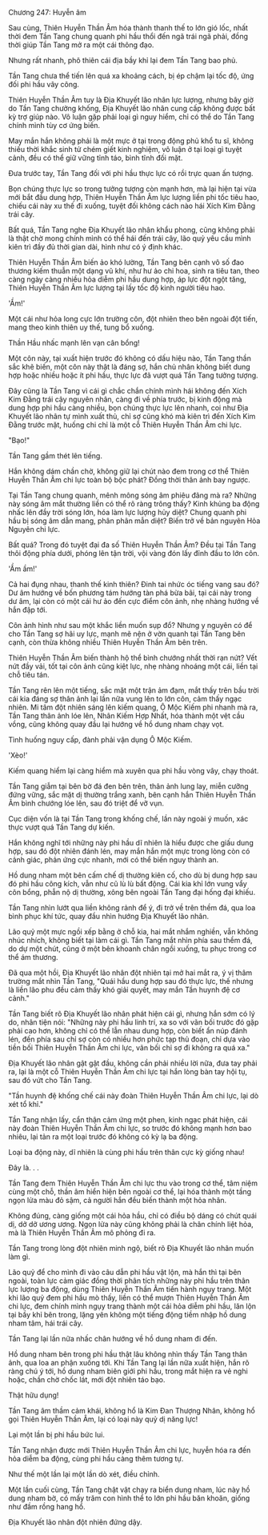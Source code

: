 




Chương 247: Huyễn âm


Sau cùng, Thiên Huyễn Thần Âm hóa thành thanh thế to lớn gió lốc, nhất thời đem Tần Tang chung quanh phi hầu thổi đến ngã trái ngã phải, đồng thời giúp Tần Tang mở ra một cái thông đạo.

Nhưng rất nhanh, phô thiên cái địa bầy khỉ lại đem Tần Tang bao phủ.

Tần Tang chưa thể tiến lên quá xa khoảng cách, bị ép chậm lại tốc độ, ứng đối phi hầu vây công.

Thiên Huyễn Thần Âm tuy là Địa Khuyết lão nhân lực lượng, nhưng bây giờ do Tần Tang chưởng khống, Địa Khuyết lão nhân cung cấp không được bất kỳ trợ giúp nào. Vô luận gặp phải loại gì nguy hiểm, chỉ có thể do Tần Tang chính mình tùy cơ ứng biến.

May mắn hắn không phải là một mực ở tại trong động phủ khổ tu sĩ, không thiếu thời khắc sinh tử chém giết kinh nghiệm, vô luận ở tại loại gì tuyệt cảnh, đều có thể giữ vững tỉnh táo, bình tĩnh đối mặt.

Đưa trước tay, Tần Tang đối với phi hầu thực lực có rồi trực quan ấn tượng.

Bọn chúng thực lực so trong tưởng tượng còn mạnh hơn, mà lại hiện tại vừa mới bắt đầu dung hợp, Thiên Huyễn Thần Âm lực lượng liền phi tốc tiêu hao, chiếu cái này xu thế đi xuống, tuyệt đối không cách nào hái Xích Kim Đằng trái cây.

Bất quá, Tần Tang nghe Địa Khuyết lão nhân khẩu phong, cũng không phải là thật chờ mong chính mình có thể hái đến trái cây, lão quỷ yêu cầu mình kiên trì đầy đủ thời gian dài, hình như có ý định khác.

Thiên Huyễn Thần Âm biến ảo khó lường, Tần Tang bên cạnh vô số đao thương kiếm thuẫn một dạng vũ khí, như hư ảo chi hoa, sinh ra tiêu tan, theo càng ngày càng nhiều hỏa diễm phi hầu dung hợp, áp lực đột ngột tăng, Thiên Huyễn Thần Âm lực lượng tại lấy tốc độ kinh người tiêu hao.

'Ầm!'

Một cái như hỏa long cực lớn trường côn, đột nhiên theo bên ngoài đột tiến, mang theo kinh thiên uy thế, tung bổ xuống.

Thần Hầu nhấc mạnh lên vạn cân bổng!

Một côn này, tại xuất hiện trước đó không có dấu hiệu nào, Tần Tang thần sắc khẽ biến, một côn này thật là đáng sợ, hắn chủ nhân không biết dung hợp hoặc nhiều hoặc ít phi hầu, thực lực đã vượt quá Tần Tang tưởng tượng.

Đây cũng là Tần Tang vì cái gì chắc chắn chính mình hái không đến Xích Kim Đằng trái cây nguyên nhân, càng đi về phía trước, bị kinh động mà dung hợp phi hầu càng nhiều, bọn chúng thực lực lên nhanh, coi như Địa Khuyết lão nhân tự mình xuất thủ, chỉ sợ cũng khó mà kiên trì đến Xích Kim Đằng trước mặt, huống chi chỉ là một cỗ Thiên Huyễn Thần Âm chi lực.

"Bạo!"

Tần Tang gầm thét lên tiếng.

Hắn không dám chần chờ, không giữ lại chút nào đem trong cơ thể Thiên Huyễn Thần Âm chi lực toàn bộ bộc phát? Đồng thời thân ảnh bay ngược.

Tại Tần Tang chung quanh, mênh mông sóng âm phiêu đãng mà ra? Những này sóng âm mắt thường liền có thể rõ ràng trông thấy? Kinh khủng ba động nhấc lên đầy trời sóng lớn, hóa làm lực lượng hủy diệt? Chung quanh phi hầu bị sóng âm dẫn mang, phân phân mẫn diệt? Biến trở về bản nguyên Hỏa Nguyên chi lực.

Bất quá? Trong đó tuyệt đại đa số Thiên Huyễn Thần Âm? Đều tại Tần Tang thôi động phía dưới, phóng lên tận trời, vội vàng đón lấy đỉnh đầu to lớn côn.

'Ầm ầm!'

Cả hai đụng nhau, thanh thế kinh thiên? Đinh tai nhức óc tiếng vang sau đó? Dư âm hướng về bốn phương tám hướng tàn phá bừa bãi, tại cái này trong dư âm, lại còn có một cái hư ảo đến cực điểm côn ảnh, nhẹ nhàng hướng về hắn đập tới.

Côn ảnh hình như sau một khắc liền muốn sụp đổ? Nhưng y nguyên có để cho Tần Tang sợ hãi uy lực, mạnh mẽ nện ở vờn quanh tại Tần Tang bên cạnh, còn thừa không nhiều Thiên Huyễn Thần Âm bên trên.

Thiên Huyễn Thần Âm biến thành hộ thể bình chướng nhất thời rạn nứt? Vết nứt đầy vải, tốt tại côn ảnh cũng kiệt lực, nhẹ nhàng nhoáng một cái, liền tại chỗ tiêu tán.

Tần Tang rên lên một tiếng, sắc mặt một trận ảm đạm, mắt thấy trên bầu trời cái kia đáng sợ thân ảnh lại lần nữa vung lên to lớn côn, cảm thấy ngạc nhiên. Mi tâm đột nhiên sáng lên kiếm quang, Ô Mộc Kiếm phi nhanh mà ra, Tần Tang thân ảnh lóe lên, Nhân Kiếm Hợp Nhất, hóa thành một vệt cầu vồng, cũng không quay đầu lại hướng về hồ dung nham chạy vọt.

Tình huống nguy cấp, đành phải vận dụng Ô Mộc Kiếm.

'Xèo!'

Kiếm quang hiểm lại càng hiểm mà xuyên qua phi hầu vòng vây, chạy thoát.

Tần Tang giẫm tại bên bờ đá đen bên trên, thân ảnh lung lay, miễn cưỡng đứng vững, sắc mặt dị thường trắng xanh, bên cạnh hắn Thiên Huyễn Thần Âm bình chướng lóe lên, sau đó triệt để vỡ vụn.

Cục diện vốn là tại Tần Tang trong khống chế, lần này ngoài ý muốn, xác thực vượt quá Tần Tang dự kiến.

Hắn không nghĩ tới những này phi hầu dĩ nhiên là hiểu được che giấu dung hợp, sau đó đột nhiên đánh lén, may mắn hắn một mực trong lòng còn có cảnh giác, phản ứng cực nhanh, mới có thể biến nguy thành an.

Hồ dung nham một bên cấm chế dị thường kiên cố, cho dù bị dung hợp sau đó phi hầu công kích, vẫn như cũ lù lù bất động. Cái kia khỉ lớn vung vẩy côn bổng, phẫn nộ dị thường, xông bên ngoài Tần Tang đại hống đại khiếu.

Tần Tang nhìn lướt qua liền không rảnh để ý, đi trở về trên thềm đá, qua loa bình phục khí tức, quay đầu nhìn hướng Địa Khuyết lão nhân.

Lão quỷ một mực ngồi xếp bằng ở chỗ kia, hai mắt nhắm nghiền, vẫn không nhúc nhích, không biết tại làm cái gì. Tần Tang mắt nhìn phía sau thềm đá, do dự một chút, cũng ở một bên khoanh chân ngồi xuống, tu phục trong cơ thể ám thương.

Đã qua một hồi, Địa Khuyết lão nhân đột nhiên tại mở hai mắt ra, ý vị thâm trường mắt nhìn Tần Tang, "Quái hầu dung hợp sau đó thực lực, thế nhưng là liền lão phu đều cảm thấy khó giải quyết, may mắn Tần huynh đệ cơ cảnh."

Tần Tang biết rõ Địa Khuyết lão nhân phát hiện cái gì, nhưng hắn sớm có lý do, nhân tiện nói: "Những này phi hầu linh trí, xa so với vãn bối trước đó gặp phải cao hơn, không chỉ có thể lẫn nhau dung hợp, còn biết ẩn núp đánh lén, đến phía sau chỉ sợ còn có nhiều hơn phức tạp thủ đoạn, chỉ dựa vào tiền bối Thiên Huyễn Thần Âm chi lực, vãn bối chỉ sợ đi không ra quá xa."

Địa Khuyết lão nhân gật gật đầu, không cần phải nhiều lời nữa, đưa tay phải ra, lại là một cỗ Thiên Huyễn Thần Âm chi lực tại hắn lòng bàn tay hội tụ, sau đó vứt cho Tần Tang.

"Tần huynh đệ khống chế cái này đoàn Thiên Huyễn Thần Âm chi lực, lại dò xét tổ khỉ."

Tần Tang nhận lấy, cẩn thận cảm ứng một phen, kinh ngạc phát hiện, cái này đoàn Thiên Huyễn Thần Âm chi lực, so trước đó không mạnh hơn bao nhiêu, lại tản ra một loại trước đó không có kỳ lạ ba động.

Loại ba động này, dĩ nhiên là cùng phi hầu trên thân cực kỳ giống nhau!

Đây là. . .

Tần Tang đem Thiên Huyễn Thần Âm chi lực thu vào trong cơ thể, tâm niệm cùng một chỗ, thần âm hiển hiện bên ngoài cơ thể, lại hóa thành một tầng ngọn lửa màu đỏ sậm, cả người hắn đều biến thành một hỏa nhân.

Không đúng, càng giống một cái hỏa hầu, chỉ có điều bộ dáng có chút quái dị, dở dở ương ương. Ngọn lửa này cũng không phải là chân chính liệt hỏa, mà là Thiên Huyễn Thần Âm mô phỏng đi ra.

Tần Tang trong lòng đột nhiên minh ngộ, biết rõ Địa Khuyết lão nhân muốn làm gì.

Lão quỷ để cho mình đi vào câu dẫn phi hầu vật lộn, mà hắn thì tại bên ngoài, toàn lực cảm giác đồng thời phân tích những này phi hầu trên thân lực lượng ba động, dùng Thiên Huyễn Thần Âm tiến hành ngụy trang. Một khi lão quỷ đem phi hầu mò thấy, liền có thể mượn Thiên Huyễn Thần Âm chi lực, đem chính mình ngụy trang thành một cái hỏa diễm phi hầu, lăn lộn tại bầy khỉ bên trong, lặng yên không một tiếng động tiềm nhập hồ dung nham tâm, hái trái cây.

Tần Tang lại lần nữa nhấc chân hướng về hồ dung nham đi đến.

Hồ dung nham bên trong phi hầu thật lâu không nhìn thấy Tần Tang thân ảnh, qua loa an phận xuống tới. Khi Tần Tang lại lần nữa xuất hiện, hắn rõ ràng chú ý tới, hồ dung nham biên giới phi hầu, trong mắt hiện ra vẻ nghi hoặc, chần chờ chốc lát, mới đột nhiên táo bạo.

Thật hữu dụng!

Tần Tang âm thầm cảm khái, không hổ là Kim Đan Thượng Nhân, không hổ gọi Thiên Huyễn Thần Âm, lại có loại này quỷ dị năng lực!

Lại một lần bị phi hầu bức lui.

Tần Tang nhận được mới Thiên Huyễn Thần Âm chi lực, huyễn hóa ra đến hỏa diễm ba động, cùng phi hầu càng thêm tương tự.

Như thế một lần lại một lần dò xét, điều chỉnh.

Một lần cuối cùng, Tần Tang chật vật chạy ra biển dung nham, lúc này hồ dung nham bờ, có mấy trăm con hình thể to lớn phi hầu băn khoăn, giống như đầm rồng hang hổ.

Địa Khuyết lão nhân đột nhiên đứng dậy.




